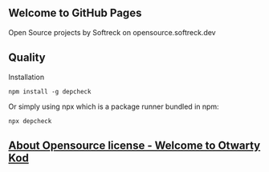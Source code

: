 ## Welcome to GitHub Pages
Open Source projects by Softreck on opensource.softreck.dev


## Quality

Installation

    npm install -g depcheck

Or simply using npx which is a package runner bundled in npm:

    npx depcheck



## [About Opensource license - Welcome to Otwarty Kod](https://www.otwartykod.pl/)

